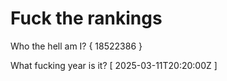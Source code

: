 # Fuck the rankings

Who the hell am I?
{ 18522386 }

What fucking year is it?
[ 2025-03-11T20:20:00Z ]
